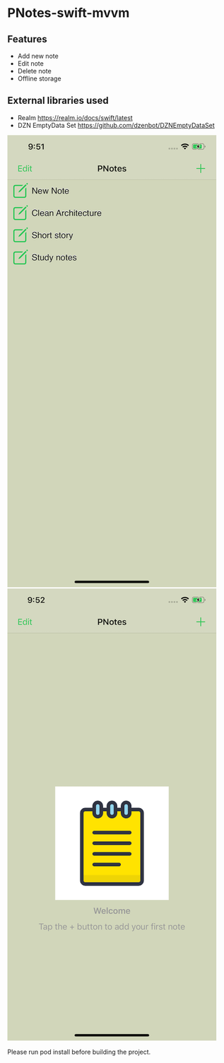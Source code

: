 # PNotes-swift-mvvm
 ## Features
 - Add new note
 - Edit note
 - Delete note
 - Offline storage
## External libraries used
 - Realm https://realm.io/docs/swift/latest
 - DZN EmptyData Set https://github.com/dzenbot/DZNEmptyDataSet

![Image description](https://github.com/sukie2/PNotes-swift-mvvm/blob/master/Screenshots/img1.png) ![Image description](https://github.com/sukie2/PNotes-swift-mvvm/blob/master/Screenshots/img2.png)
 
Please run pod install before building the project.
